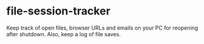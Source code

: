 # file-session-tracker
Keep track of open files, browser URLs and emails on your PC for reopening after shutdown. Also, keep a log of file saves.
